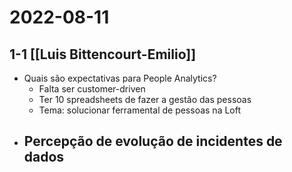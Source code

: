 # 2022-08-11
## 1-1 [[Luis Bittencourt-Emilio]]
- Quais são expectativas para People Analytics?
	- Falta ser customer-driven
	- Ter 10 spreadsheets de fazer a gestão das pessoas
	- Tema: solucionar ferramental de pessoas na Loft
- Percepção de evolução de incidentes de dados
	- 